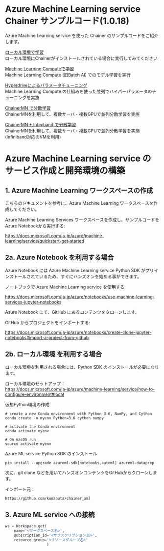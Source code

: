 # Azure Machine Learning service Chainer サンプルコード(1.0.18)

Azure Machine Learning service を使った Chainer のサンプルコードをご紹介します。

[ローカル環境で学習](/Chainer-local)  
ローカル環境にChainerがインストールされている場合に実行してみてください

[Machine Learning Computeで学習](/Chainer-remote)  
Machine Learning Compute (旧Batch AI) でのモデル学習を実行

[Hyperdriveによるパラメータチューニング](/Chainer-hyperdrive)  
Machine Learning Compute の仕組みを使った並列でハイパーパラメータのチューニングを実施

[ChainerMN で分散学習](/Chainer-remote)  
ChainerMNを利用して、複数サーバ・複数GPUで並列分散学習を実施

[ChainerMN + Infiniband で分散学習](/Chainer-remote)  
ChainerMNを利用して、複数サーバ・複数GPUで並列分散学習を実施 (Infiniband対応のVMを利用)






# Azure Machine Learning service のサービス作成と開発環境の構築

## 1. Azure Machine Learning ワークスペースの作成

こちらのドキュメントを参考に、Azure Machine Learning ワークスペースを作成してください。

Azure Machine Learning Services ワークスペースを作成し、サンプルコードをAzure Notebookから実行する:

https://docs.microsoft.com/ja-jp/azure/machine-learning/service/quickstart-get-started



## 2a. Azure Notebook を利用する場合

Azure Notebook には Azure Machine Learning service Python SDK がプリインストールされているため、すぐにハンズオンを始める事ができます。

ノートブックで Azure Machine Learning service を使用する:  

https://docs.microsoft.com/ja-jp/azure/notebooks/use-machine-learning-services-jupyter-notebooks

Azure Notebook にて、GitHub にあるコンテンツをクローンします。

GitHub からプロジェクトをインポートする:  

https://docs.microsoft.com/ja-jp/azure/notebooks/create-clone-jupyter-notebooks#import-a-project-from-github


## 2b. ローカル環境 を利用する場合

ローカル環境を利用される場合には、Python SDK のインストールが必要になります。

ローカル環境のセットアップ：  
https://docs.microsoft.com/ja-jp/azure/machine-learning/service/how-to-configure-environment#local

仮想Python環境の作成

```shell
# create a new Conda environment with Python 3.6, NumPy, and Cython
conda create -n myenv Python=3.6 cython numpy

# activate the Conda environment
conda activate myenv

# On macOS run
source activate myenv

```

Azure ML service Python SDK のインストール
```shell
pip install --upgrade azureml-sdk[notebooks,automl] azureml-dataprep
```


次に、git clone などを用いてハンズオンコンテンツをGitHubからクローンします。

インポート元：

```
https://github.com/konabuta/chainer_aml
```

## 3. Azure ML service への接続

```python
ws = Workspace.get(
    name='<ワークスペース名>',
    subscription_id='<サブスクリプションID>',
    resource_group='<リソースグループ名>'
                   )
```

    
